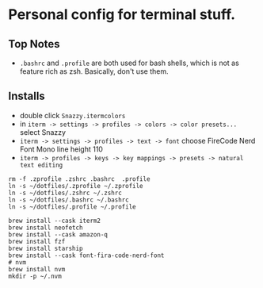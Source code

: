 # Personal config for terminal stuff.

## Top Notes

- `.bashrc` and `.profile` are both used for bash shells, which is not as feature rich as zsh. Basically, don't use them.

## Installs

- double click `Snazzy.itermcolors`
- in `iterm -> settings -> profiles -> colors -> color presets...` select Snazzy
- `iterm -> settings -> profiles -> text -> font` choose FireCode Nerd Font Mono line height 110
- `iterm -> profiles -> keys -> key mappings -> presets -> natural text editing`
```shell
rm -f .zprofile .zshrc .bashrc  .profile
ln -s ~/dotfiles/.zprofile ~/.zprofile
ln -s ~/dotfiles/.zshrc ~/.zshrc
ln -s ~/dotfiles/.bashrc ~/.bashrc
ln -s ~/dotfiles/.profile ~/.profile

brew install --cask iterm2
brew install neofetch
brew install --cask amazon-q
brew install fzf
brew install starship
brew install --cask font-fira-code-nerd-font
# nvm
brew install nvm
mkdir -p ~/.nvm
```
